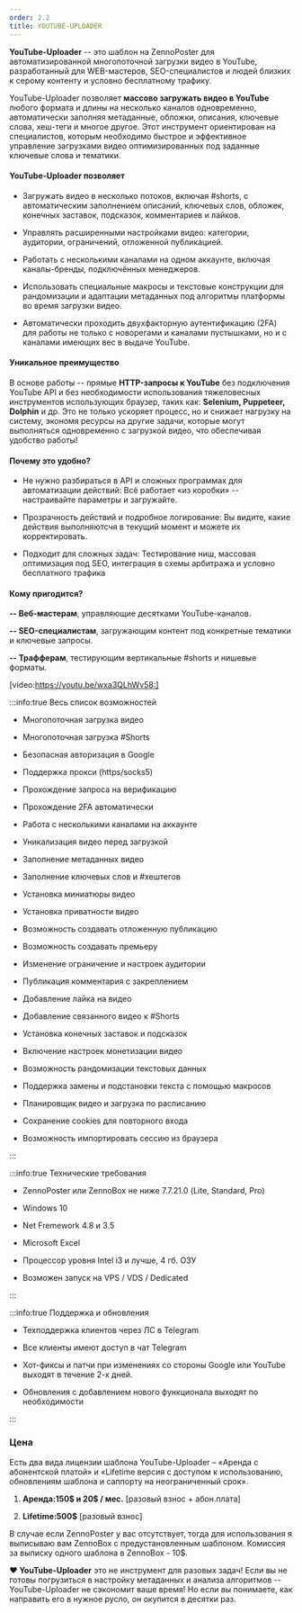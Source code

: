 ```yaml
---
order: 2.2
title: YOUTUBE-UPLOADER
---
```


**YouTube-Uploader** -- это шаблон на ZennoPoster для автоматизированной многопоточной загрузки видео в YouTube, разработанный для WEB-мастеров, SEO-специалистов и людей близких к серому контенту и условно бесплатному трафику.

YouTube-Uploader позволяет **массово загружать видео в YouTube** любого формата и длины на несколько каналов одновременно, автоматически заполняя метаданные, обложки, описания, ключевые слова, хеш-теги и многое другое. Этот инструмент ориентирован на специалистов, которым необходимо быстрое и эффективное управление загрузками видео оптимизированных под заданные ключевые слова и тематики.

#### YouTube-Uploader позволяет

-  Загружать видео в несколько потоков, включая #shorts, с автоматическим заполнением описаний, ключевых слов, обложек, конечных заставок, подсказок, комментариев и лайков.

-  Управлять расширенными настройками видео: категории, аудитории, ограничений, отложенной публикацией.

-  Работать с несколькими каналами на одном аккаунте, включая каналы-бренды, подключённых менеджеров.

-  Использовать специальные макросы и текстовые конструкции  для рандомизации и адаптации метаданных под алгоритмы платформы во время загрузки видео.

-  Автоматически проходить двухфакторную аутентификацию (2FA) для работы не только с новорегами и каналами пустышками, но и с каналами имеющих вес в выдаче YouTube.

#### **Уникальное преимущество**

В основе работы -- прямые **HTTP-запросы к YouTube** без подключения YouTube API и без необходимости использования тяжеловесных инструментов использующих браузер, таких как: **Selenium, Puppeteer, Dolphin** и др. Это не только ускоряет процесс, но и снижает нагрузку на систему, экономя ресурсы на другие задачи, которые могут выполняться одновременно с загрузкой видео, что обеспечивая удобство работы!

#### Почему это удобно?

-  Не нужно разбираться в API и сложных программах для автоматизации действий: Всё работает «из коробки» -- настраивайте параметры и загружайте.

-  Прозрачность действий и подробное логирование: Вы видите, какие действия выполняютсчя в текущий момент и можете их корректировать.

-  Подходит для сложных задач: Тестирование ниш, массовая оптимизация под SEO, интеграция в схемы арбитража и условно бесплатного трафика

#### Кому пригодится?

**-- Веб-мастерам**, управляющие десятками YouTube-каналов.

**-- SEO-специалистам**, загружающим контент под конкретные тематики и ключевые запросы.

**-- Трафферам**, тестирующим вертикальные #shorts и нишевые форматы.

[video:https://youtu.be/wxa3QLhWv58:]

:::info:true Весь список возможностей

-  Многопоточная загрузка видео

-  Многопоточная загрузка #Shorts

-  Безопасная авторизация в Google

-  Поддержка прокси (https/socks5)

-  Прохождение запроса на верификацию

-  Прохождение 2FA автоматически

-  Работа с несколькими каналами на аккаунте

-  Уникализация видео перед загрузкой

-  Заполнение метаданных видео

-  Заполнение ключевых слов и #хештегов

-  Установка миниатюры видео

-  Установка приватности видео

-  Возможность создавать отложенную публикацию

-  Возможность создавать премьеру

-  Изменение ограничение и настроек аудитории

-  Публикация комментария с закреплением

-  Добавление лайка на видео

-  Добавление связанного видео к #Shorts

-  Установка конечных заставок и подсказок

-  Включение настроек монетизации видео

-  Возможность рандомизации текстовых данных

-  Поддержка замены и подстановки текста с помощью макросов

-  Планировщик видео и загрузка по расписанию

-  Сохранение cookies для повторного входа

-  Возможность импортировать сессию из браузера



:::

:::info:true Технические требования

-  ZennoPoster или ZennoBox не ниже 7.7.21.0 (Lite, Standard, Pro)

-  Windows 10

-  Net Fremework 4.8 и 3.5

-  Microsoft Excel

-  Процессор уровня Intel i3 и лучше, 4 гб. ОЗУ

-  Возможен запуск на VPS / VDS / Dedicated

:::

:::info:true Поддержка и обновления

-  Техподдержка клиентов через ЛС в Telegram

-  Все клиенты имеют доступ в чат Telegram

-  Хот-фиксы и патчи при изменениях со стороны Google или YouTube выходят в течение 2-х дней.

-  Обновления с добавлением нового функционала выходят по необходимости

:::

### Цена

Есть два вида лицензии шаблона YouTube-Uploader – «Аренда с абонентской платой» и «Lifetime версия с доступом к использованию, обновлениям шаблона и саппорту на неограниченный срок».

1. **Аренда:150\$ и 20\$ / мес.** \[разовый взнос + абон.плата\]

2. **Lifetime:500\$** \[разовый взнос\]

В случае если ZennoPoster у вас отсутствует, тогда для использования я выписываю вам ZennoBox с предустановленным шаблоном. Комиссия за выписку одного шаблона в ZennoBox - 10\$.

**❤️ YouTube-Uploader** это не инструмент для разовых задач! Если вы не готовы погрузиться в настройку метаданных и анализа алгоритмов -- YouTube-Uploadеr не сэкономит ваше время! Но если вы понимаете, как направить его в нужное русло, он окупится в десятки раз.